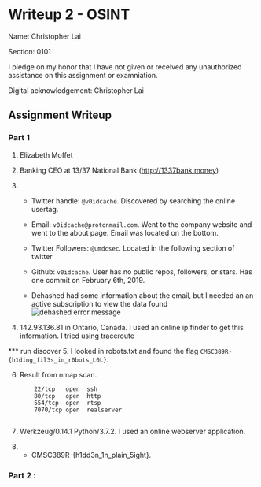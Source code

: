 # Writeup 2 - OSINT

Name: Christopher Lai

Section: 0101

I pledge on my honor that I have not given or received any unauthorized assistance on this assignment or examniation.

Digital acknowledgement: Christopher Lai

## Assignment Writeup

### Part 1 

1. Elizabeth Moffet

2. Banking CEO at 13/37 National Bank  (http://1337bank.money) 

3.  - Twitter handle: ```@v0idcache```.  Discovered by searching the online usertag.

    - Email: ```v0idcache@protonmail.com```.  Went to the company website and went to the about page.  Email was located on the bottom.

    - Twitter Followers: ```@umdcsec```.  Located in the following section of twitter

    - Github: ```v0idcache```.  User has no public repos, followers, or stars.  Has one commit on February 6th, 2019.

    - Dehashed had some information about the email, but I needed an an active subscription to view the data found ![dehashed error message](https://i.imgur.com/GYC1MTU.png)

4. 142.93.136.81 in Ontario, Canada.  I used an online ip finder to get this information.  I tried using traceroute  

*** run discover
5. I looked in robots.txt and found the flag ```CMSC389R-{h1ding_fil3s_in_r0bots_L0L}```.

6. Result from nmap scan. 

    ``` PORT     STATE SERVICE
        22/tcp   open  ssh
        80/tcp   open  http
        554/tcp  open  rtsp
        7070/tcp open  realserver 
   

7. Werkzeug/0.14.1 Python/3.7.2.  I used an online webserver application.

8.  - CMSC389R-{h1dd3n_1n_plain_5ight}. 

### Part 2 :

